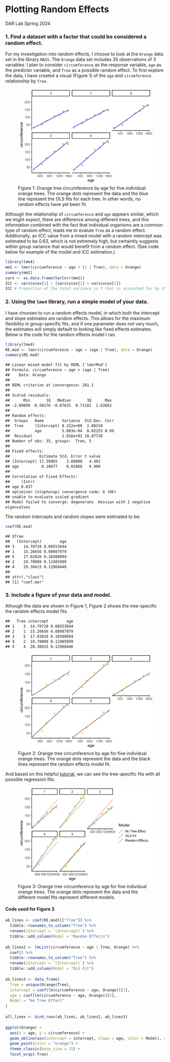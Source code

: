 Plotting Random Effects
================
DAR Lab
Spring 2024

### 1. Find a dataset with a factor that could be considered a random effect.

For my investigation into random effects, I choose to look at the
`Orange` data set in the library `MASS`. The `Orange` data set includes
35 observations of 3 variables. I plan to consider `circumference` as
the response variable, `age` as the predictor variable, and `Tree` as a
possible random effect. To first explore the data, I have created a
visual (Figure 1) of the `age` and `cirumference` relationship by
`Tree`.

<figure>
<img src="Plotting_RE_files/figure-gfm/unnamed-chunk-1-1.png"
alt="Figure 1: Orange tree circumference by age for five individual orange trees. The orange dots represent the data and the blue line represent the OLS fits for each tree. In other words, no random effects have yet been fit." />
<figcaption aria-hidden="true">Figure 1: Orange tree circumference by
age for five individual orange trees. The orange dots represent the data
and the blue line represent the OLS fits for each tree. In other words,
no random effects have yet been fit.</figcaption>
</figure>

Although the relationship of `circumference` and `age` appears similar,
which we might expect, there are difference among different trees, and
this information combined with the fact that individual organisms are a
common type of random effect, leads me to evalute `Tree` as a random
effect. Additionally, an ICC value from a mixed model with a random
intercept was estimated to be 0.63, which is not extremely high, but
certaintly suggests within group variance that would benefit from a
random effect. (See code below for example of the model and ICC
estimation.)

``` r
library(lme4)
mm1 <- lmer(circumference ~ age + (1 | Tree), data = Orange)
summary(mm1)
vars <- as.data.frame(VarCorr(mm1))
ICC <- vars$vcov[1] / (vars$vcov[1] + vars$vcov[2])
ICC # Proportion of the total variance in Y that is accounted for by the clustering.
```

### 2. Using the `lme4` library, run a simple model of your data.

I have choosen to run a random effects model, in which both the
intercept and slope estimates are random effects. This allows for the
maximum flexibility in group-specific fits, and if one parameter does
not vary much, the estimates will simply default to looking like fixed
effects estimates. Below is the code for the random effects model I ran.

``` r
library(lme4)
RE.mod <- lmer(circumference ~ age + (age | Tree), data = Orange)
summary(RE.mod)
```

    ## Linear mixed model fit by REML ['lmerMod']
    ## Formula: circumference ~ age + (age | Tree)
    ##    Data: Orange
    ## 
    ## REML criterion at convergence: 281.1
    ## 
    ## Scaled residuals: 
    ##      Min       1Q   Median       3Q      Max 
    ## -2.09099 -0.50176 -0.07625  0.71181  1.63662 
    ## 
    ## Random effects:
    ##  Groups   Name        Variance  Std.Dev. Corr
    ##  Tree     (Intercept) 8.312e+00  2.88310     
    ##           age         5.083e-04  0.02255 0.99
    ##  Residual             1.016e+02 10.07726     
    ## Number of obs: 35, groups:  Tree, 5
    ## 
    ## Fixed effects:
    ##             Estimate Std. Error t value
    ## (Intercept) 17.39965    3.88098   4.483
    ## age          0.10677    0.01068   9.999
    ## 
    ## Correlation of Fixed Effects:
    ##     (Intr)
    ## age 0.037 
    ## optimizer (nloptwrap) convergence code: 0 (OK)
    ## unable to evaluate scaled gradient
    ## Model failed to converge: degenerate  Hessian with 1 negative eigenvalues

The random intercepts and random slopes were estimated to be:

``` r
coef(RE.mod)
```

    ## $Tree
    ##   (Intercept)        age
    ## 3    14.70720 0.08553844
    ## 1    15.26656 0.08987979
    ## 5    17.02026 0.10388894
    ## 2    19.70009 0.12485999
    ## 4    20.30415 0.12968446
    ## 
    ## attr(,"class")
    ## [1] "coef.mer"

### 3. Include a figure of your data and model.

Athough the data are shown in Figure 1, Figure 2 shows the tree-specific
the random effects model fits.

    ##   Tree intercept        age
    ## 1    3  14.70720 0.08553844
    ## 2    1  15.26656 0.08987979
    ## 3    5  17.02026 0.10388894
    ## 4    2  19.70009 0.12485999
    ## 5    4  20.30415 0.12968446

<figure>
<img src="Plotting_RE_files/figure-gfm/unnamed-chunk-5-1.png"
alt="Figure 2: Orange tree circumference by age for five individual orange trees. The orange dots represent the data and the black lines represent the random effects model fit." />
<figcaption aria-hidden="true">Figure 2: Orange tree circumference by
age for five individual orange trees. The orange dots represent the data
and the black lines represent the random effects model fit.</figcaption>
</figure>

And based on this helpful
[tutorial](http://rstudio-pubs-static.s3.amazonaws.com/281747_c093ad256da84672b0cb43b5125290b6.html),
we can see the tree-specific fits with all possible regression fits.

<figure>
<img src="Plotting_RE_files/figure-gfm/unnamed-chunk-6-1.png"
alt="Figure 3: Orange tree circumference by age for five individual orange trees. The orange dots represent the data and the different model fits represent different models." />
<figcaption aria-hidden="true">Figure 3: Orange tree circumference by
age for five individual orange trees. The orange dots represent the data
and the different model fits represent different models.</figcaption>
</figure>

#### Code used for Figure 3

``` r
ab_lines <- coef(RE.mod)[["Tree"]] %>% 
  tibble::rownames_to_column("Tree") %>% 
  rename(intercept = `(Intercept)`) %>% 
  tibble::add_column(Model = "Random Effects")

ab_lines2 <- lmList(circumference ~ age | Tree, Orange) %>% 
  coef() %>% 
  tibble::rownames_to_column("Tree") %>% 
  rename(intercept = `(Intercept)`) %>% 
  tibble::add_column(Model = "OLS Fit")

ab_lines3 <- data_frame(
  Tree = unique(Orange$Tree),
  intercept = coef(lm(circumference ~ age, Orange))[1],
  age = coef(lm(circumference ~ age, Orange))[2],
  Model = "No Tree Effect"
)

all_lines <- bind_rows(ab_lines, ab_lines2, ab_lines3)

ggplot(Orange) + 
  aes(x = age, y = circumference) + 
  geom_abline(aes(intercept = intercept, slope = age, color = Model), data = all_lines) +
  geom_point(color = "orange") +
  theme_classic(base_size = 15) +
  facet_wrap(~Tree)
```
